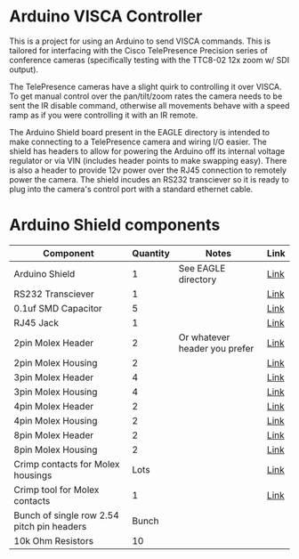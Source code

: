 # Arduino VISCA Controller

This is a project for using an Arduino to send VISCA commands.  This is tailored for interfacing with the
Cisco TelePresence Precision series of conference cameras (specifically testing with the TTC8-02 12x zoom w/ SDI output).

The TelePresence cameras have a slight quirk to controlling it over VISCA.  To get manual control over the pan/tilt/zoom
rates the camera needs to be sent the IR disable command, otherwise all movements behave with a speed ramp as if you 
were controlling it with an IR remote.

The Arduino Shield board present in the EAGLE directory is intended to make connecting to a TelePresence camera and
wiring I/O easier.  The shield has headers to allow for powering the Arduino off its internal voltage regulator or via
VIN (includes header points to make swapping easy).  There is also a header to provide 12v power over the RJ45
connection to remotely power the camera.  The shield incudes an RS232 transciever so it is ready to plug into the
camera's control port with a standard ethernet cable. 

# Arduino Shield components

|Component|Quantity|Notes|Link|
|---|---|---|---|
|Arduino Shield|1|See EAGLE directory|[Link](https://oshpark.com/shared_projects/oP5dpPBc)|
|RS232 Transciever|1| |[Link](https://www.mouser.com/ProductDetail/968-HIN202IBNZ-T/)|
|0.1uf SMD Capacitor|5| |[Link](https://www.mouser.com/ProductDetail/80-C0805C104J5R/)|
|RJ45 Jack|1| |[Link](https://www.mouser.com/ProductDetail/523-RJHSE-5381/)|
|2pin Molex Header|2|Or whatever header you prefer|[Link](https://www.mouser.com/ProductDetail/538-22-23-2021/)|
|2pin Molex Housing|2| |[Link](https://www.mouser.com/ProductDetail/538-22-01-3027/)|
|3pin Molex Header|4| |[Link](https://www.mouser.com/ProductDetail/538-22-23-2031/)|
|3pin Molex Housing|4| |[Link](https://www.mouser.com/ProductDetail/538-22-01-3037/)|
|4pin Molex Header|2| |[Link](https://www.mouser.com/ProductDetail/538-22-23-2041/)|
|4pin Molex Housing|2| |[Link](https://www.mouser.com/ProductDetail/538-22-01-3047/)|
|8pin Molex Header|2| |[Link](https://www.mouser.com/ProductDetail/538-22-23-2081/)|
|8pin Molex Housing|2| |[Link](https://www.mouser.com/ProductDetail/538-22-01-3087/)|
|Crimp contacts for Molex housings|Lots| |[Link](https://www.mouser.com/ProductDetail/538-08-50-0114/)|
|Crimp tool for Molex contacts|1| |[Link](https://www.amazon.com/gp/product/B078WPT5M1/ref=ppx_yo_dt_b_search_asin_title?ie=UTF8&psc=1)|
|Bunch of single row 2.54 pitch pin headers|Bunch| | |
|10k Ohm Resistors|10| |
